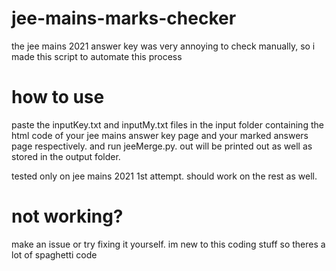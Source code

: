 # jee-mains-marks-checker
the jee mains 2021 answer key was very annoying to check manually, so i made this script to automate this process

# how to use
paste the inputKey.txt and inputMy.txt files in the input folder containing the html code of your jee mains answer key page and your marked answers page respectively.
and run jeeMerge.py. out will be printed out as well as stored in the output folder.

tested only on jee mains 2021 1st attempt. should work on the rest as well.

# not working?
make an issue or try fixing it yourself.
im new to this coding stuff so theres a lot of spaghetti code